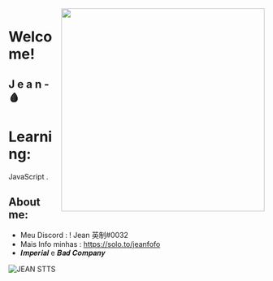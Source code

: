 

<!--
**Jean/Jean** is a :sparkles: _special_ :sparkles: repository because its `README.md` (this file) appears on your GitHub profile.

Here are some ideas to get you started:

- :telescope: I’m currently working on ...
- :seedling: I’m currently learning ...
- :people_with_bunny_ears_partying: I’m looking to collaborate on ...
- :thinking: I’m looking for help with ...
- :speech_balloon: Ask me about ...
- :mailbox: How to reach me: ...
- :smile: Pronouns: ...
- :zap: Fun fact: ...
-->

<img align="right" width="400" height="400" src="https://cdn.discordapp.com/attachments/865332982579331075/873944118605283368/f69f50f371e7aaa7fd8348e8123170eb.gif">

# Welcome!

## J e a n - :drop_of_blood:

# Learning:
JavaScript . 



## About me:
- Meu Discord : ! Jean 英制#0032
- Mais Info minhas : https://solo.to/jeanfofo
- 𝑰𝒎𝒑𝒆𝒓𝒊𝒂𝒍 e 𝑩𝒂𝒅 𝑪𝒐𝒎𝒑𝒂𝒏𝒚



![JEAN STTS](https://cdn.discordapp.com/attachments/865332982579331075/873943994063786034/zoexcm_20.gif)

